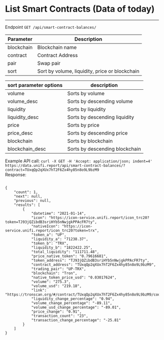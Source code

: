 # List Smart Contracts (Data of today)

<hr>

Endpoint `GET /api/smart-contract-balances/`

| Parameter     | Description        |
| -----------   | -----------        | 
| blockchain    | Blockchain name    |
| contract      | Contract Address   |
| pair          | Swap pair          |
| sort          | Sort by volume, liquidity, price or blockchain |

| sort parameter options | description | 
| ---- | --- | 
| volume | Sorts by volume |
| volume_desc | Sorts by descending volume | 
| liquidity | Sorts by liquidity |
| liquidity_desc | Sorts by descending liquidity | 
| price | Sorts by price |
| price_desc | Sorts by descending price | 
| blockchain | Sorts by blockchain |
| blockchain_desc | Sorts by descending blockchain | 


Example API call: ```curl -X GET -H 'Accept: application/json; indent=4' https://data.unifi.report/api/smart-contract-balances/?contract=TUxqQp2qXUx7hT2F6Zx4hy85n8o9L9bzM9```<br>
Response:
```

{
    "count": 1,
    "next": null,
    "previous": null,
    "results": [
        {
            "datetime": "2021-01-14",
            "icon": "https://icon-service.unifi.report/icon_trc20?token=TJ93jQZibdB3sriHYb5nNwjgkPPAcFR7ty",
            "nativeIcon": "https://icon-service.unifi.report/icon_trc20?token=trx",
            "token_a": "UP",
            "liquidity_a": "71238.37",
            "token_b": "TRX",
            "liquidity_b": "1822422.25",
            "total_liquidity": "111711.48",
            "price_native_token": "0.79616681",
            "token_address": "TJ93jQZibdB3sriHYb5nNwjgkPPAcFR7ty",
            "contract_address": "TUxqQp2qXUx7hT2F6Zx4hy85n8o9L9bzM9",
            "trading_pair": "UP-TRX",
            "blockchain": "Tron",
            "native_token_price_usd": "0.03017624",
            "volume": "275.3",
            "volume_usd": "219.18",
            "link": "https://tronscan.org/#/contract/TUxqQp2qXUx7hT2F6Zx4hy85n8o9L9bzM9/code",
            "liquidity_change_percentage": "0.94",
            "volume_change_percentage": "-89.11",
            "volume_usd_change_percentage": "-89.01",
            "price_change": "0.91",
            "transaction_count": "23",
            "transaction_change_percentage": "-25.81"
        }
    ]
}
```